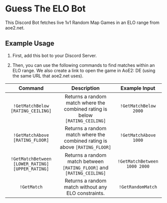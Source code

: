 # Guess The ELO Bot

This Discord Bot fetches live 1v1 Random Map Games in an ELO range from aoe2.net.


## Example Usage

1. First, add this bot to your Discord Server.

2. Then, you can use the following commands to find matches within an ELO range. We also create a link to open the game in AoE2: DE (using the same URL that aoe2.net uses).

| Command                         | Description                                                                  | Example Input     |
|:-------------------------------:|:----------------------------------------------------------------------------:|:-----------:|
|`!GetMatchBelow [RATING_CEILING]`| Returns a random match where the combined rating is below `[RATING_CEILING]` | `!GetMatchBelow 2000` |
|`!GetMatchAbove [RATING_FLOOR]`  | Returns a random match where the combined rating is above `[RATING_FLOOR]`   | `!GetMatchAbove 1000` |
|`!GetMatchBetween [LOWER_RATING] [UPPER_RATING]` | Returns a random match between `[RATING_FLOOR]` and `[RATING_CEILING]` | `!GetMatchBetween 1000 2000` |
|`!GetMatch`                | Returns a random match without any ELO constraints. | `!GetRandomMatch` |
